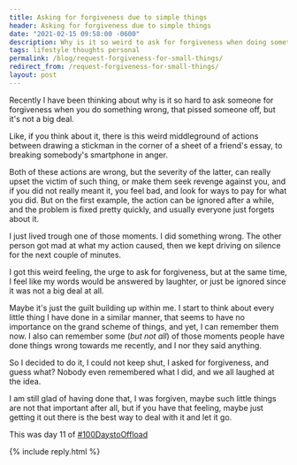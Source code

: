 ```yaml
---
title: Asking for forgiveness due to simple things 
header: Asking for forgiveness due to simple things 
date: "2021-02-15 09:58:00 -0600"
description: Why is it so weird to ask for forgiveness when doing something wrong when its not considered a big deal?
tags: lifestyle thoughts personal
permalink: /blog/request-forgiveness-for-small-things/
redirect_from: /request-forgiveness-for-small-things/
layout: post
---
```


Recently I have been thinking about why is it so hard to ask someone for forgiveness when you do something wrong, that pissed someone off, but it's not a big deal.

Like, if you think about it, there is this weird middleground of actions between drawing a stickman in the corner of a sheet of a friend's essay, to breaking somebody's smartphone in anger. 

Both of these actions are wrong, but the severity of the latter, can really upset the victim of such thing, or make them seek revenge against you, and if you did not really meant it, you feel bad, and look for ways to pay for what you did. But on the first example, the action can be ignored after a while, and the problem is fixed pretty quickly, and usually everyone just forgets about it.

I just lived trough one of those moments. I did something wrong. The other person got mad at what my action caused, then we kept driving on silence for the next couple of minutes. 

I got this weird feeling, the urge to ask for forgiveness, but at the same time, I feel like my words would be answered by laughter, or just be ignored since it was not a big deal at all.

Maybe it's just the guilt building up within me. I start to think about every little thing I have done in a similar manner, that seems to have no importance on the grand scheme of things, and yet, I can remember them now. I also can remember some (*but not all*) of those moments people have done things wrong towards me recently, and I nor they said anything. 

So I decided to do it, I could not keep shut, I asked for forgiveness, and guess what? Nobody even remembered what I did, and we all laughed at the idea. 

I am still glad of having done that, I was forgiven, maybe such little things are not that important after all, but if you have that feeling, maybe just getting it out there is the best way to deal with it and let it go. 

This was day 11 of [#100DaystoOffload](https://100daystooffload)

{% include reply.html %}
